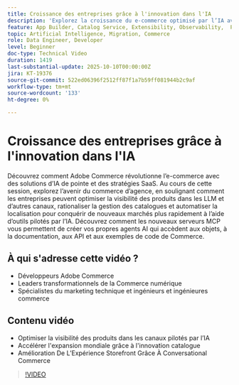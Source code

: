 ```yaml
---
title: Croissance des entreprises grâce à l'innovation dans l'IA
description: 'Explorez la croissance du e-commerce optimisé par l’IA avec Adobe Commerce : stimulez la découvrabilité, optimisez les vitrines et étendez-vous à l’échelle mondiale.'
feature: App Builder, Catalog Service, Extensibility, Observability,  Personalization, Reporting, Saas, Storefront
topic: Artificial Intelligence, Migration, Commerce
role: Data Engineer, Developer
level: Beginner
doc-type: Technical Video
duration: 1419
last-substantial-update: 2025-10-10T00:00:00Z
jira: KT-19376
source-git-commit: 522ed06396f2512ff87f1a7b59ff081944b2c9af
workflow-type: tm+mt
source-wordcount: '133'
ht-degree: 0%

---
```



# Croissance des entreprises grâce à l&#39;innovation dans l&#39;IA

Découvrez comment Adobe Commerce révolutionne l’e-commerce avec des solutions d’IA de pointe et des stratégies SaaS. Au cours de cette session, explorez l’avenir du commerce d’agence, en soulignant comment les entreprises peuvent optimiser la visibilité des produits dans les LLM et d’autres canaux, rationaliser la gestion des catalogues et automatiser la localisation pour conquérir de nouveaux marchés plus rapidement à l’aide d’outils pilotés par l’IA. Découvrez comment les nouveaux serveurs MCP vous permettent de créer vos propres agents AI qui accèdent aux objets, à la documentation, aux API et aux exemples de code de Commerce.

## À qui s&#39;adresse cette vidéo ?

* Développeurs Adobe Commerce
* Leaders transformationnels de la Commerce numérique
* Spécialistes du marketing technique et ingénieurs et ingénieures commerce

## Contenu vidéo

* Optimiser la visibilité des produits dans les canaux pilotés par l’IA
* Accélérer l&#39;expansion mondiale grâce à l&#39;innovation catalogue
* Amélioration De L’Expérience Storefront Grâce À Conversational Commerce

>[!VIDEO](https://video.tv.adobe.com/v/3475691/?learn=on&enablevpops)
